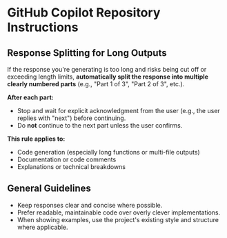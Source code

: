 # GitHub Copilot Repository Instructions

## Response Splitting for Long Outputs

If the response you're generating is too long and risks being cut off or exceeding length limits, **automatically split the response into multiple clearly numbered parts** (e.g., "Part 1 of 3", "Part 2 of 3", etc.).

**After each part:**
- Stop and wait for explicit acknowledgment from the user (e.g., the user replies with "next") before continuing.
- Do **not** continue to the next part unless the user confirms.

**This rule applies to:**
- Code generation (especially long functions or multi-file outputs)
- Documentation or code comments
- Explanations or technical breakdowns

## General Guidelines

- Keep responses clear and concise where possible.
- Prefer readable, maintainable code over overly clever implementations.
- When showing examples, use the project's existing style and structure where applicable.
